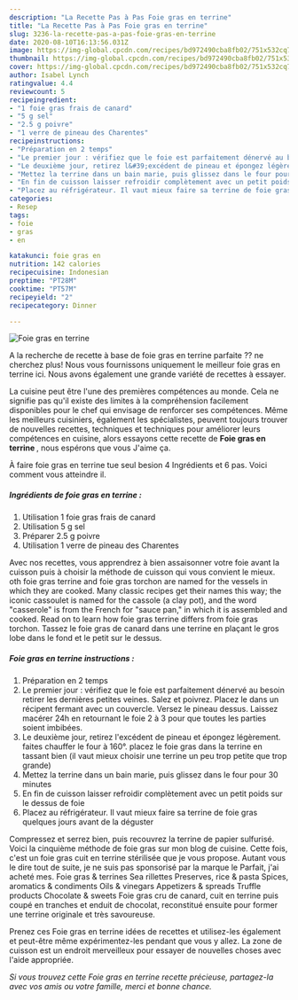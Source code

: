 ```yaml
---
description: "La Recette Pas à Pas Foie gras en terrine"
title: "La Recette Pas à Pas Foie gras en terrine"
slug: 3236-la-recette-pas-a-pas-foie-gras-en-terrine
date: 2020-08-10T16:13:56.031Z
image: https://img-global.cpcdn.com/recipes/bd972490cba8fb02/751x532cq70/foie-gras-en-terrine-photo-principale-de-la-recette.jpg
thumbnail: https://img-global.cpcdn.com/recipes/bd972490cba8fb02/751x532cq70/foie-gras-en-terrine-photo-principale-de-la-recette.jpg
cover: https://img-global.cpcdn.com/recipes/bd972490cba8fb02/751x532cq70/foie-gras-en-terrine-photo-principale-de-la-recette.jpg
author: Isabel Lynch
ratingvalue: 4.4
reviewcount: 5
recipeingredient:
- "1 foie gras frais de canard"
- "5 g sel"
- "2.5 g poivre"
- "1 verre de pineau des Charentes"
recipeinstructions:
- "Préparation en 2 temps"
- "Le premier jour : vérifiez que le foie est parfaitement dénervé au besoin retirer les dernières petites veines. Salez et poivrez. Placez le dans un récipent fermant avec un couvercle. Versez le pineau dessus. Laissez macérer 24h en retournant le foie 2 à 3 pour que toutes les parties soient imbibées."
- "Le deuxième jour, retirez l&#39;excédent de pineau et épongez légèrement. faites chauffer le four à 160°. placez le foie gras dans la terrine en tassant bien (il vaut mieux choisir une terrine un peu trop petite que trop grande)"
- "Mettez la terrine dans un bain marie, puis glissez dans le four pour 30 minutes"
- "En fin de cuisson laisser refroidir complètement avec un petit poids sur le dessus de foie"
- "Placez au réfrigérateur. Il vaut mieux faire sa terrine de foie gras quelques jours avant de la déguster"
categories:
- Resep
tags:
- foie
- gras
- en

katakunci: foie gras en 
nutrition: 142 calories
recipecuisine: Indonesian
preptime: "PT28M"
cooktime: "PT57M"
recipeyield: "2"
recipecategory: Dinner

---
```



![Foie gras en terrine](https://img-global.cpcdn.com/recipes/bd972490cba8fb02/751x532cq70/foie-gras-en-terrine-photo-principale-de-la-recette.jpg)

A la recherche de recette à base de foie gras en terrine parfaite ?? ne cherchez plus! Nous vous fournissons uniquement le meilleur foie gras en terrine ici. Nous avons également une grande variété de recettes à essayer.

La cuisine peut être l'une des premières compétences au monde. Cela ne signifie pas qu'il existe des limites à la compréhension facilement disponibles pour le chef qui envisage de renforcer ses compétences. Même les meilleurs cuisiniers, également les spécialistes, peuvent toujours trouver de nouvelles recettes, techniques et techniques pour améliorer leurs compétences en cuisine, alors essayons cette recette de <strong> Foie gras en terrine </strong>, nous espérons que vous J'aime ça.

<!--inarticleads1-->

À faire foie gras en terrine tue seul besion 4 Ingrédients et 6 pas. Voici comment vous atteindre il.

##### Ingrédients de foie gras en terrine :

1. Utilisation 1 foie gras frais de canard
1. Utilisation 5 g sel
1. Préparer 2.5 g poivre
1. Utilisation 1 verre de pineau des Charentes


Avec nos recettes, vous apprendrez à bien assaisonner votre foie avant la cuisson puis à choisir la méthode de cuisson qui vous convient le mieux. oth foie gras terrine and foie gras torchon are named for the vessels in which they are cooked. Many classic recipes get their names this way; the iconic cassoulet is named for the cassole (a clay pot), and the word &#34;casserole&#34; is from the French for &#34;sauce pan,&#34; in which it is assembled and cooked. Read on to learn how foie gras terrine differs from foie gras torchon. Tassez le foie gras de canard dans une terrine en plaçant le gros lobe dans le fond et le petit sur le dessus. 

<!--inarticleads2-->

##### Foie gras en terrine instructions :

1. Préparation en 2 temps
1. Le premier jour : vérifiez que le foie est parfaitement dénervé au besoin retirer les dernières petites veines. Salez et poivrez. Placez le dans un récipent fermant avec un couvercle. Versez le pineau dessus. Laissez macérer 24h en retournant le foie 2 à 3 pour que toutes les parties soient imbibées.
1. Le deuxième jour, retirez l&#39;excédent de pineau et épongez légèrement. faites chauffer le four à 160°. placez le foie gras dans la terrine en tassant bien (il vaut mieux choisir une terrine un peu trop petite que trop grande)
1. Mettez la terrine dans un bain marie, puis glissez dans le four pour 30 minutes
1. En fin de cuisson laisser refroidir complètement avec un petit poids sur le dessus de foie
1. Placez au réfrigérateur. Il vaut mieux faire sa terrine de foie gras quelques jours avant de la déguster


Compressez et serrez bien, puis recouvrez la terrine de papier sulfurisé. Voici la cinquième méthode de foie gras sur mon blog de cuisine. Cette fois, c&#39;est un foie gras cuit en terrine stérilisée que je vous propose. Autant vous le dire tout de suite, je ne suis pas sponsorisé par la marque le Parfait, j&#39;ai acheté mes. Foie gras &amp; terrines Sea rillettes Preserves, rice &amp; pasta Spices, aromatics &amp; condiments Oils &amp; vinegars Appetizers &amp; spreads Truffle products Chocolate &amp; sweets Foie gras cru de canard, cuit en terrine puis coupé en tranches et enduit de chocolat, reconstitué ensuite pour former une terrine originale et très savoureuse. 

<!--inarticleads1-->

<p>
Prenez ces Foie gras en terrine idées de recettes et utilisez-les également et peut-être même expérimentez-les pendant que vous y allez. La zone de cuisson est un endroit merveilleux pour essayer de nouvelles choses avec l'aide appropriée.
</p>

<p>
<i>Si vous trouvez cette Foie gras en terrine recette précieuse, partagez-la avec vos amis ou votre famille, merci et bonne chance.</i>
</p>
